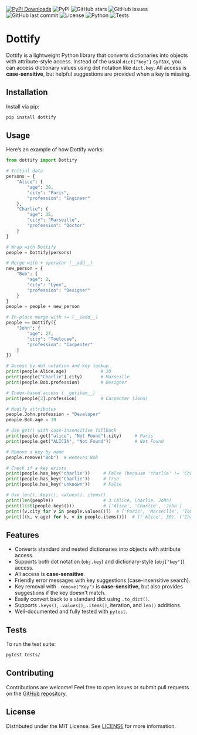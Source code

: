 [![PyPI Downloads](https://static.pepy.tech/badge/dottify)](https://pepy.tech/projects/dottify)
![PyPI](https://img.shields.io/pypi/v/dottify?style=flat-square)
![GitHub stars](https://img.shields.io/github/stars/nanaelie/dottify?style=flat-square)
![GitHub issues](https://img.shields.io/github/issues/nanaelie/dottify?style=flat-square)
![GitHub last commit](https://img.shields.io/github/last-commit/nanaelie/dottify?style=flat-square)
![License](https://img.shields.io/github/license/nanaelie/dottify?style=flat-square)
![Python](https://img.shields.io/badge/python-3.x-blue?style=flat-square)
![Tests](https://img.shields.io/badge/tests-pytest-green?style=flat-square)

# Dottify

Dottify is a lightweight Python library that converts dictionaries into objects with attribute-style access. Instead of the usual `dict["key"]` syntax, you can access dictionary values using dot notation like `dict.key`. All access is **case-sensitive**, but helpful suggestions are provided when a key is missing.

## Installation

Install via pip:

```sh
pip install dottify
```

## Usage

Here’s an example of how Dottify works:

```python
from dottify import Dottify

# Initial data
persons = {
    "Alice": {
        "age": 30,
        "city": "Paris",
        "profession": "Engineer"
    },
    "Charlie": {
        "age": 35,
        "city": "Marseille",
        "profession": "Doctor"
    }
}

# Wrap with Dottify
people = Dottify(persons)

# Merge with + operator (__add__)
new_person = {
    "Bob": {
        "age": 2,
        "city": "Lyon",
        "profession": "Designer"
    }
}
people = people + new_person

# In-place merge with += (__iadd__)
people += Dottify({
    "John": {
        "age": 27,
        "city": "Toulouse",
        "profession": "Carpenter"
    }
})

# Access by dot notation and key lookup
print(people.Alice.age)             # 30
print(people["Charlie"].city)       # Marseille
print(people.Bob.profession)        # Designer

# Index-based access (__getitem__)
print(people[3].profession)         # Carpenter (John)

# Modify attributes
people.John.profession = "Developer"
people.Bob.age = 39

# Use get() with case-insensitive fallback
print(people.get("alice", "Not Found").city)     # Paris
print(people.get("ALICIA", "Not Found"))         # Not Found

# Remove a key by name
people.remove("Bob")  # Removes Bob

# Check if a key exists
print(people.has_key("charlie"))     # False (because 'charlie' != 'Charlie')
print(people.has_key("Charlie"))     # True
print(people.has_key("unknown"))     # False

# Use len(), keys(), values(), items()
print(len(people))                   # 3 (Alice, Charlie, John)
print(list(people.keys()))           # ['Alice', 'Charlie', 'John']
print([v.city for v in people.values()])  # ['Paris', 'Marseille', 'Toulouse']
print([(k, v.age) for k, v in people.items()])  # [('Alice', 30), ('Charlie', 35), ('John', 27)]
```

## Features

* Converts standard and nested dictionaries into objects with attribute access.
* Supports both dot notation (`obj.key`) and dictionary-style (`obj["key"]`) access.
* All access is **case-sensitive**.
* Friendly error messages with key suggestions (case-insensitive search).
* Key removal with `.remove("Key")` is **case-sensitive**, but also provides suggestions if the key doesn't match.
* Easily convert back to a standard dict using `.to_dict()`.
* Supports `.keys()`, `.values()`, `.items()`, iteration, and `len()` additions.
* Well-documented and fully tested with `pytest`.

## Tests

To run the test suite:

```bash
pytest tests/
```

## Contributing

Contributions are welcome! Feel free to open issues or submit pull requests on the [GitHub repository](https://github.com/nanaelie/dottify).

## License

Distributed under the MIT License. See [LICENSE](LICENSE) for more information.

